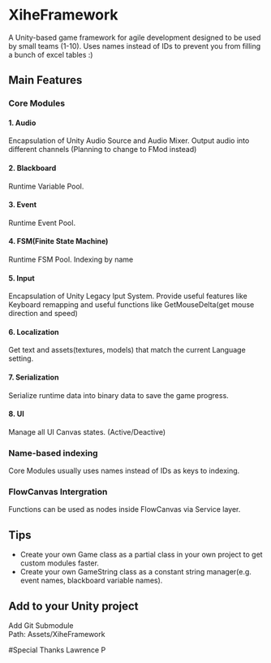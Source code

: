 # XiheFramework  
A Unity-based game framework for agile development designed to be used by small teams (1-10). Uses names instead of IDs to prevent you from filling a bunch of excel tables :)
## Main Features  

### Core Modules
#### 1. Audio  
Encapsulation of Unity Audio Source and Audio Mixer. Output audio into different channels (Planning to change to FMod instead)
#### 2. Blackboard
Runtime Variable Pool.  
#### 3. Event
Runtime Event Pool.
#### 4. FSM(Finite State Machine)
Runtime FSM Pool. Indexing by name
#### 5. Input
Encapsulation of Unity Legacy Iput System. Provide useful features like Keyboard remapping and useful functions like GetMouseDelta(get mouse direction and speed)
#### 6. Localization
Get text and assets(textures, models) that match the current Language setting. 
#### 7. Serialization
Serialize runtime data into binary data to save the game progress.
#### 8. UI
Manage all UI Canvas states. (Active/Deactive)

### Name-based indexing
Core Modules usually uses names instead of IDs as keys to indexing.

### FlowCanvas Intergration
Functions can be used as nodes inside FlowCanvas via Service layer.

## Tips
* Create your own Game class as a partial class in your own project to get custom modules faster.
* Create your own GameString class as a constant string manager(e.g. event names, blackboard variable names).
## Add to your Unity project
Add Git Submodule  
Path: Assets/XiheFramework

#Special Thanks
Lawrence P

